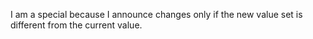 I am a special because I announce changes only if the new value set is different from the current value.